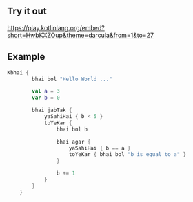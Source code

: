## Try it out
https://play.kotlinlang.org/embed?short=HwbKXZOup&theme=darcula&from=1&to=27

## Example

```kotlin
Kbhai {
        bhai bol "Hello World ..."

        val a = 3
        var b = 0

        bhai jabTak {
            yaSahiHai { b < 5 }
            toYeKar {
                bhai bol b

                bhai agar {
                    yaSahiHai { b == a }
                    toYeKar { bhai bol "b is equal to a" }
                }

                b += 1
            }
        }
    }
```
